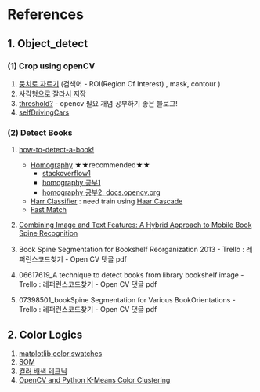 # References


## 1. Object_detect
### (1) Crop using openCV
1. [뭉치로 자르기](http://hk.voidcc.com/question/p-ezrgawjn-gx.html)  (검색어 - ROI(Region Of Interest) , mask, contour )
2. [사각형으로 잘라서 저장](https://sosal.kr/1067)
3. [threshold?](https://m.blog.naver.com/samsjang/220504782549) - opencv 필요 개념 공부하기 좋은 블로그!
4. [selfDrivingCars](https://m.blog.naver.com/windowsub0406/220894160982) 


### (2) Detect Books
1. [how-to-detect-a-book!](https://answers.opencv.org/question/69785/how-to-detect-a-book/)
    * [Homography](https://docs.opencv.org/2.4/doc/tutorials/features2d/feature_homography/feature_homography.html) ★★recommended★★  
        - [stackoverflow1](https://stackoverflow.com/questions/26615649/opencv-fitting-an-object-into-a-scene-using-homography-and-perspective-transfor)
        - [homography 공부1](https://yongchul-note.tistory.com/4)
        - [homography 공부2: docs.opencv.org](https://docs.opencv.org/2.4/doc/tutorials/features2d/feature_homography/feature_homography.html)
    * [Harr Classifier](https://coding-robin.de/2013/07/22/train-your-own-opencv-haar-classifier.html) : need train using [Haar Cascade](https://docs.opencv.org/2.4/modules/objdetect/doc/cascade_classification.html)
    * [Fast Match](https://www.cv-foundation.org/openaccess/content_cvpr_2013/papers/Korman_FasT-Match_Fast_Affine_2013_CVPR_paper.pdf)
 
2. [Combining Image and Text Features: A Hybrid Approach to Mobile Book Spine Recognition](http://citeseerx.ist.psu.edu/viewdoc/download?doi=10.1.1.301.7242&rep=rep1&type=pdf)
3. Book Spine Segmentation for Bookshelf Reorganization 2013 - Trello : 레퍼런스코드찾기 - Open CV 댓글 pdf
4. 06617619_A technique to detect books from library bookshelf image  - Trello : 레퍼런스코드찾기 - Open CV 댓글 pdf
5. 07398501_bookSpine Segmentation for Various BookOrientations - Trello : 레퍼런스코드찾기 - Open CV 댓글 pdf

## 2. Color Logics
1. [matplotlib color swatches](https://matplotlib.org/users/colormaps.html)
2. [SOM](http://bl.ocks.org/nbremer/0d2e658691a4f93cad92)
3. [컬러 배색 테크닉](https://m.blog.naver.com/qp_o_qp/221254371979)
4. [OpenCV and Python K-Means Color Clustering](https://www.pyimagesearch.com/2014/05/26/opencv-python-k-means-color-clustering/)  


